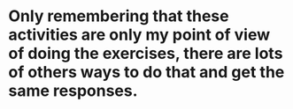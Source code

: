 # Only remembering that these activities are only my point of view of doing the exercises, there are lots of others ways to do that and get the same responses.

